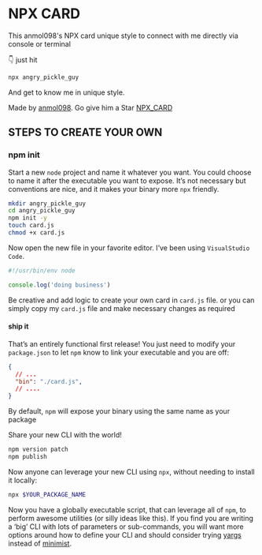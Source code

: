 # NPX CARD

This anmol098's NPX card unique style to connect with me directly via console or terminal

👇 just hit

```bash
npx angry_pickle_guy
```

And get to know me in unique style.

Made by [anmol098](https://github.com/anmol098/). Go give him a Star [NPX_CARD](https://github.com/anmol098/npx_card)

## STEPS TO CREATE YOUR OWN

### npm init

Start a new `node` project and name it whatever you want. You could choose to name it after the executable you want to expose. It’s not necessary but conventions are nice, and it makes your binary more `npx` friendly.

```bash
mkdir angry_pickle_guy
cd angry_pickle_guy
npm init -y
touch card.js
chmod +x card.js
```

Now open the new file in your favorite editor. I’ve been using `VisualStudio Code`.

```javascript
#!/usr/bin/env node

console.log('doing business')
```

Be creative and add logic to create your own card in `card.js` file.
or you can simply copy my `card.js` file and make necessary changes as required

#### ship it

That’s an entirely functional first release! You just need to modify your `package.json` to let `npm` know to link your executable and you are off:

```json
{
  // ...
  "bin": "./card.js",
  // ....
}
```

By default, `npm` will expose your binary using the same name as your package

Share your new CLI with the world!

```bash
npm version patch
npm publish
```

Now anyone can leverage your new CLI using `npx`, without needing to install it locally:

```bash
npx $YOUR_PACKAGE_NAME
```

Now you have a globally executable script, that can leverage all of `npm`, to perform awesome utilities (or silly ideas like this). If you find you are writing a ‘big’ CLI with lots of parameters or sub-commands, you will want more options around how to define your CLI and should consider trying [yargs](https://www.npmjs.com/package/yargs) instead of [minimist](https://www.npmjs.com/package/minimist).
